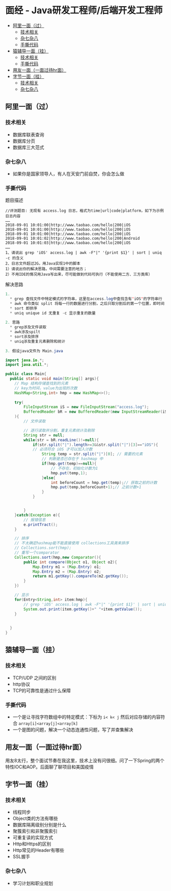 # 面经 - Java研发工程师/后端开发工程师 <!-- omit in toc -->

- [阿里一面（过）](#阿里一面过)
  - [技术相关](#技术相关)
  - [杂七杂八](#杂七杂八)
  - [手撕代码](#手撕代码)
- [猿辅导一面（挂）](#猿辅导一面挂)
  - [技术相关](#技术相关-1)
  - [手撕代码](#手撕代码-1)
- [用友一面（一面过待hr面）](#用友一面一面过待hr面)
- [字节一面（挂）](#字节一面挂)
  - [技术相关](#技术相关-2)
  - [杂七杂八](#杂七杂八-1)

## 阿里一面（过）

### 技术相关

* 数据库联表查询
* 数据库分页
* 数据库三大范式

### 杂七杂八

* 如果你是国家领导人，有人在天安门前自焚，你会怎么做

### 手撕代码

题目描述

```
//评测题目: 无现有 access.log 日志，格式为time|url|code|platform，如下为示例日志内容
……
2018-09-01 10:01:00|http://www.taobao.com/hello|200|iOS
2018-09-01 10:01:00|http://www.taobao.com/hello|200|iOS
2018-09-01 10:01:00|http://www.taobao.com/hello|200|iOS
2018-09-01 10:01:02|http://www.taobao.com/hello|200|Android
2018-09-01 10:01:03|http://www.taobao.com/hello|200|iOS
……
1、请说出 grep 'iOS' access.log | awk -F"|" '{print $1}' | sort | uniq -c 的含义
2、日志文件超过2G，用Java实现1中的脚本
1）请说出你的解决思路，中间需要注意的地方；
2）不用IDE的情况用Java写出来，尽可能做到代码可执行（不能使用二方、三方类库）
```

解决思路

```java
1. 
  * grep 查找文件中特定模式的字符串，这里在access.log中查找含有'iOS'的字符串行
  * awk 命令类似 split 将每一行的数据进行分割，之后只取分割后的第一个位置，即时间
  * sort 即排序
  * uniq unique id 无重复 -c 显示重复的数量
  
2. 思路
  * grep涉及文件读取
  * awk涉及spilt
  * sort涉及排序
  * uniq涉及重复元素删除和统计
  
3. 假设java文件为 Main.java

import java.io.*;
import java.util.*;

public class Main{
  public static void main(String[] args){
    // Map 结构存储查找到的元素
    // key为时间，value为出现的次数
    HashMap<String,int> hmp = new HashMap<>();
    
    try(
    	FileInputStream iS = new FileInputStream("access.log");
        BufferedReader bR = new BufferedReader(new InputStreamReader(iS));
    ){
        // 文件读取

        // 逐行读取并分割，重复元素统计及剔除
        String str = null;
        while(str = bR.readLine()!=null){
            if(str.split("|").length>=3&&str.split("|")[3]=="iOS"){
            // 必须符合 iOS 才可以加入计数
                String temp = str.split("|")[0]; // 需要的元素
                // 判断是否已存在于 hashmap 中
                if(hmp.get(temp)==null){
                    // 不存在，初始化计数为1
                    hmp.put(temp,1);
                }else{
                    int beforeCount = hmp.get(temp);// 获取之前的计数
                    hmp.put(temp,beforeCount+1);// 之前计数+1
                }
            }


        }
    }catch(Exception e){
      	// 报错信息
    	e.printTract();
    }

    // 排序
    // 不太确定hashmap能不能直接使用 collections工具类来排序
    // Collections.sort(hmp);
    // 重写一个comparator
    Collections.sort(hmp,new Comparator(){
    	public int compare(Object o1, Object o2){
        	Map.Entry m1 = (Map.Entry) o1;
          	Map.Entry m2 = (Map.Entry) o2;
			return m1.getKey().compareTo(m2.getKey());
        }
    })

    // 显示
    for(Entry<String,int> item:hmp){
      	// grep 'iOS' access.log | awk -F"|" '{print $1}' | sort | uniq -c
    	System.out.print(item.getKey()+" "+item.getValue());
    }
    
    
  }
}
```

## 猿辅导一面（挂）

### 技术相关

* TCP/UDP 之间的区别
* http协议
* TCP的可靠性是通过什么保障

### 手撕代码

* 一个是让寻找字符数组中的特定模式：下标为 ```i< k< j``` 然后对应存储的内容符合 ```array[i]<array[j]<array[k]```
* 一个是图的问题，解决一个动态连通性问题，写了并查集解决

## 用友一面（一面过待hr面）

用友8太行，整个面试节奏在我这里，技术上没有问很细。问了一下Spring的两个特性IOC和AOP。后面聊了聊项目和美国疫情

## 字节一面（挂）

### 技术相关

* 线程同步
* Object类的方法有哪些
* 数据库隔离级别分别是什么
* 聚簇索引和非聚簇索引
* 可重复读的实现方式
* Http和Https的区别
* Http常见的Header有哪些
* SSL握手

### 杂七杂八

* 学习计划和职业规划